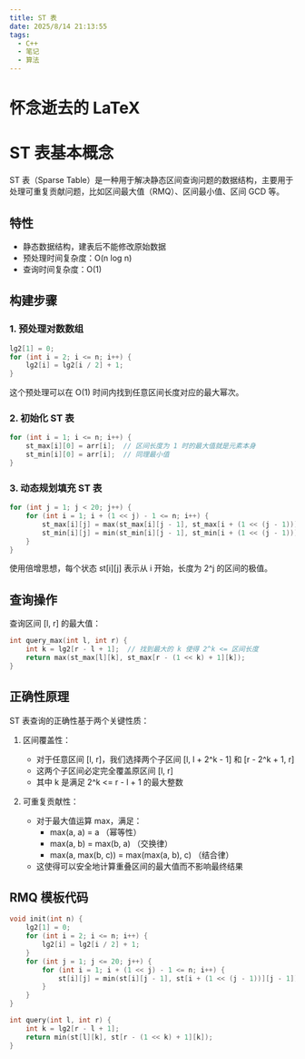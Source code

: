 ```yaml
---
title: ST 表
date: 2025/8/14 21:13:55
tags: 
  - C++
  - 笔记
  - 算法
---
```

# 怀念逝去的 LaTeX

# ST 表基本概念

ST 表（Sparse Table）是一种用于解决静态区间查询问题的数据结构，主要用于处理可重复贡献问题，比如区间最大值（RMQ）、区间最小值、区间 GCD 等。

## 特性
- 静态数据结构，建表后不能修改原始数据
- 预处理时间复杂度：O(n log n)
- 查询时间复杂度：O(1)

## 构建步骤

### 1. 预处理对数数组
```cpp
lg2[1] = 0;
for (int i = 2; i <= n; i++) {
    lg2[i] = lg2[i / 2] + 1;
}
```
这个预处理可以在 O(1) 时间内找到任意区间长度对应的最大幂次。

### 2. 初始化 ST 表
```cpp
for (int i = 1; i <= n; i++) {
    st_max[i][0] = arr[i];  // 区间长度为 1 时的最大值就是元素本身
    st_min[i][0] = arr[i];  // 同理最小值
}
```

### 3. 动态规划填充 ST 表
```cpp
for (int j = 1; j < 20; j++) {
    for (int i = 1; i + (1 << j) - 1 <= n; i++) {
        st_max[i][j] = max(st_max[i][j - 1], st_max[i + (1 << (j - 1))][j - 1]);
        st_min[i][j] = min(st_min[i][j - 1], st_min[i + (1 << (j - 1))][j - 1]);
    }
}
```
使用倍增思想，每个状态 st[i][j] 表示从 i 开始，长度为 2^j 的区间的极值。

## 查询操作
查询区间 [l, r] 的最大值：
```cpp
int query_max(int l, int r) {
    int k = lg2[r - l + 1];  // 找到最大的 k 使得 2^k <= 区间长度
    return max(st_max[l][k], st_max[r - (1 << k) + 1][k]);
}
```

## 正确性原理

ST 表查询的正确性基于两个关键性质：

1. 区间覆盖性：
   - 对于任意区间 [l, r]，我们选择两个子区间 [l, l + 2^k - 1] 和 [r - 2^k + 1, r]
   - 这两个子区间必定完全覆盖原区间 [l, r]
   - 其中 k 是满足 2^k <= r - l + 1 的最大整数

2. 可重复贡献性：
   - 对于最大值运算 max，满足：
     * max(a, a) = a （幂等性）
     * max(a, b) = max(b, a) （交换律）
     * max(a, max(b, c)) = max(max(a, b), c) （结合律）
   - 这使得可以安全地计算重叠区间的最大值而不影响最终结果

## RMQ 模板代码

```cpp
void init(int n) {
    lg2[1] = 0;
    for (int i = 2; i <= n; i++) {
        lg2[i] = lg2[i / 2] + 1;
    }
    for (int j = 1; j <= 20; j++) {
        for (int i = 1; i + (1 << j) - 1 <= n; i++) {
            st[i][j] = min(st[i][j - 1], st[i + (1 << (j - 1))][j - 1]);
        }
    }
}

int query(int l, int r) {
    int k = lg2[r - l + 1];
    return min(st[l][k], st[r - (1 << k) + 1][k]);
}

```

